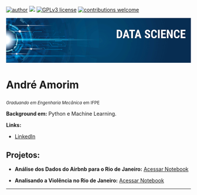 [![author](https://img.shields.io/badge/author-AndreAmorim05-red.svg)](https://www.linkedin.com/in/andré-amorim-44b886184/) [![](https://img.shields.io/badge/python-3.7+-blue.svg)](https://www.python.org/downloads/release/python-365/) [![GPLv3 license](https://img.shields.io/badge/License-GPLv3-blue.svg)](http://perso.crans.org/besson/LICENSE.html) [![contributions welcome](https://img.shields.io/badge/contributions-welcome-brightgreen.svg?style=flat)](https://github.com/AndreAmorim05/data-science/issues)

<p align="center">
  <img src="banner.png" >
</p>

# André Amorim
<sub>*Graduando em Engenharia Mecânica* em IFPE</sub>



**Background em:** Python e Machine Learning.

**Links:**
* [LinkedIn](https://www.linkedin.com/in/andré-amorim-44b886184/)


## Projetos:

* **Análise dos Dados do Airbnb para o Rio de Janeiro:** [Acessar Notebook](https://github.com/AndreAmorim05/data-science/blob/main/analise_dos_dados_do_airbnb_para_o_rio_de_janeiro.ipynb)

* **Analisando a Violência no Rio de Janeiro:** [Acessar Notebook](https://github.com/AndreAmorim05/data-science/blob/main/Analisando_a_Violência_no_Rio_de_Janeiro.ipynb)


---




